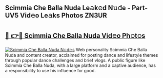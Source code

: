 ## Scimmia Che Balla Nuda Le𝚊k𝚎d N𝚞𝚍e - Part-UV5 Vid𝚎o Le𝚊ks Photos ZN3UR

# <h2><a href="http://fbc7zz.evod.top/?m=Scimmia+Che+Balla+Nuda">🔗 👉🔴 Scimmia Che Balla Nuda Vid𝚎o Ph𝚘t𝚘s</a></h2>

[![Scimmia Che Balla Nuda N𝚞d𝚎s](https://i.imgur.com/8V9OHl7.gif)](http://fbc7zz.evod.top/?m=Scimmia+Che+Balla+Nuda)
Web personality Scimmia Che Balla Nuda and content creator, acclaimed for posting dance and lifestyle themes through popular dance challenges and brief vlogs. A public figure like Scimmia Che Balla Nuda, with a large platform and a captive audience, has a responsibility to use his influence for good. 
